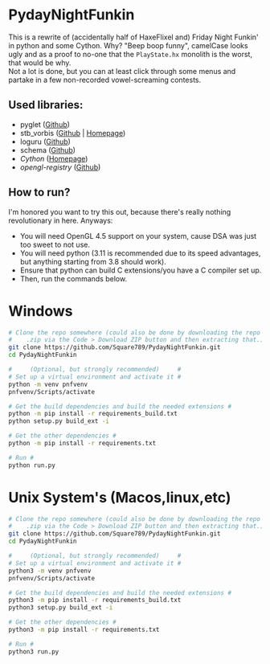 # PydayNightFunkin
 This is a rewrite of (accidentally half of HaxeFlixel and) Friday Night Funkin' in python and some Cython. Why? "Beep boop funny", camelCase looks ugly and as a proof to no-one that the `PlayState.hx` monolith is the worst, that would be why.  
 Not a lot is done, but you can at least click through some menus and partake in a few non-recorded vowel-screaming contests.

## Used libraries:  
  - pyglet ([Github](https://www.github.com/pyglet/pyglet))
  - stb_vorbis ([Github](https://github.com/nothings/stb/blob/master/stb_vorbis.c) | [Homepage](https://nothings.org/stb_vorbis))
  - loguru ([Github](https://github.com/Delgan/loguru))
  - schema ([Github](https://github.com/keleshev/schema))
  - *Cython* ([Homepage](https://cython.org/))
  - *opengl-registry* ([Github](https://github.com/moderngl/opengl-registry))

## How to run?
 I'm honored you want to try this out, because there's really nothing revolutionary in here. Anyways:

 - You will need OpenGL 4.5 support on your system, cause DSA was just too sweet to not use.
 - You will need python (3.11 is recommended due to its speed advantages, but anything starting from 3.8 should work).
 - Ensure that python can build C extensions/you have a C compiler set up.
 - Then, run the commands below.  
 
# Windows 
```bash
# Clone the repo somewhere (could also be done by downloading the repo as #
#    .zip via the Code > Download ZIP button and then extracting that.)   #
git clone https://github.com/Square789/PydayNightFunkin.git
cd PydayNightFunkin

#     (Optional, but strongly recommended)     #
# Set up a virtual environment and activate it #
python -m venv pnfvenv
pnfvenv/Scripts/activate

# Get the build dependencies and build the needed extensions #
python -m pip install -r requirements_build.txt
python setup.py build_ext -i

# Get the other dependencies #
python -m pip install -r requirements.txt

# Run #
python run.py
``` 

# Unix System's (Macos,linux,etc) 

```bash
# Clone the repo somewhere (could also be done by downloading the repo as #
#    .zip via the Code > Download ZIP button and then extracting that.)   #
git clone https://github.com/Square789/PydayNightFunkin.git
cd PydayNightFunkin

#     (Optional, but strongly recommended)     #
# Set up a virtual environment and activate it #
python3 -m venv pnfvenv
pnfvenv/Scripts/activate

# Get the build dependencies and build the needed extensions #
python3 -m pip install -r requirements_build.txt
python3 setup.py build_ext -i

# Get the other dependencies #
python3 -m pip install -r requirements.txt

# Run #
python3 run.py
``` 
